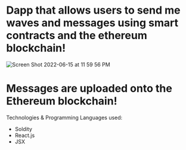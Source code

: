 # Dapp that allows users to send me waves and messages using smart contracts and the ethereum blockchain!

![Screen Shot 2022-06-15 at 11 59 56 PM](https://user-images.githubusercontent.com/73257550/173988420-00b818ba-1d79-45ac-b7bc-af7a8b289efb.png)

# Messages are uploaded onto the Ethereum blockchain!

Technologies & Programming Languages used:
- Soldity
- React.js
- JSX
